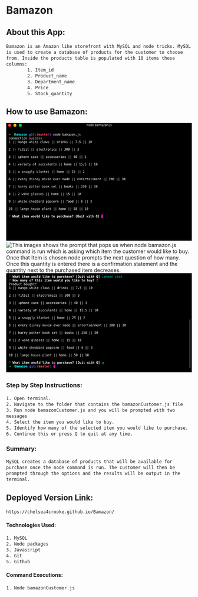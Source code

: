 # **Bamazon**

## **About this App:**

    Bamazon is an Amazon like storefront with MySQL and node tricks. MySQL is used to create a database of products for the customer to choose from. Inside the products table is populated with 10 items these columns:
            1. Item_id
            2. Product_name
            3. Department_name
            4. Price
            5. Stock_quantity

## **How to use Bamazon:**
<img src= "images/bamazon1.png" alt= "This first image is showing a successful connection to node as well as the results when the command node bamazon.js is typed. This command populates the MySQL database. As well as asking what item the customer would like to buy and then giving an option to quit the transaction.">


<img sr= "images/bamazon2.png" alt= "This images shows the prompt that pops us when node bamazon.js command is run which is asking which item the customer would like to buy. Once that Item is chosen node prompts the next question of how many. Once this quantity is entered there is a confirmation statement and the quantity next to the purchased item decreases.">

<img src= "images/bamazon3.png" alt= "Same information as the previous image, this one also includes the prompt after the previous item was purchased. Node is again asking the customer what item they would like and giving an option to quit." >


    

### **Step by Step Instructions:**

    1. Open terminal.
    2. Navigate to the folder that contains the bamazonCustomer.js file
    3. Run node bamazonCustomer.js and you will be prompted with two messages
    4. Select the item you would like to buy.
    5. Identify how many of the selected item you would like to purchase.
    6. Continue this or press Q to quit at any time.

### **Summary:**

    MySQL creates a database of products that will be available for purchase once the node command is run. The customer will then be prompted through the options and the results will be output in the terminal.

## **Deployed Version Link:**

    https://chelsea4crooke.github.io/Bamazon/

#### **Technologies Used:**

    1. MySQL
    2. Node packages
    3. Javascript
    4. Git
    5. Github

#### **Command Executions:**
    1. Node bamazonCustomer.js
